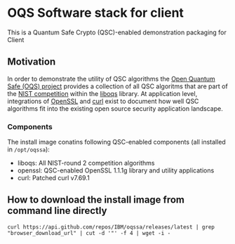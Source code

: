 # OQS Software stack for client

This is a Quantum Safe Crypto (QSC)-enabled demonstration packaging for Client

## Motivation

In order to demonstrate the utility of QSC algorithms the [Open Quantum Safe (OQS) project](https://openquantumsafe.org) provides a collection of all QSC algoritms that are part of the [NIST competition](https://csrc.nist.gov/Projects/Post-Quantum-Cryptography) within the [liboqs](https://github.com/open-quantum-safe/liboqs) library. At application level, integrations of [OpenSSL](https://github.com/open-quantum-safe/openssl) and [curl](https://github.com/curl/curl) exist to document how well QSC algorithms fit into the existing open source security application landscape.

### Components

The install image conatins following QSC-enabled components (all installed in `/opt/oqssa`):

- liboqs: All NIST-round 2 competition algorithms
- openssl: QSC-enabled OpenSSL 1.1.1g library and utility applications
- curl: Patched curl v7.69.1

## How to download the install image from command line directly
```
curl https://api.github.com/repos/IBM/oqssa/releases/latest | grep "browser_download_url" | cut -d '"' -f 4 | wget -i -
```

